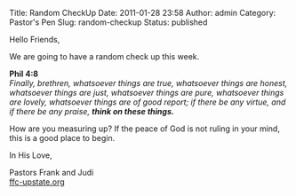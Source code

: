 Title: Random CheckUp
Date: 2011-01-28 23:58
Author: admin
Category: Pastor's Pen
Slug: random-checkup
Status: published

Hello Friends,

We are going to have a random check up this week.

**Phil 4:8**  
*Finally, brethren, whatsoever things are true, whatsoever things are
honest, whatsoever things are just, whatsoever things are pure,
whatsoever things are lovely, whatsoever things are of good report; if
there be any virtue, and if there be any praise, **think on these
things.***

How are you measuring up? If the peace of God is not ruling in your
mind, this is a good place to begin.

In His Love,

Pastors Frank and Judi  
[ffc-upstate.org](http://www.blogger.com/ffc-upstate.org)
